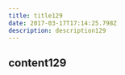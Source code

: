 ```yaml
---
title: title129
date: 2017-03-17T17:14:25.798Z
description: description129
---
```


## content129
  
